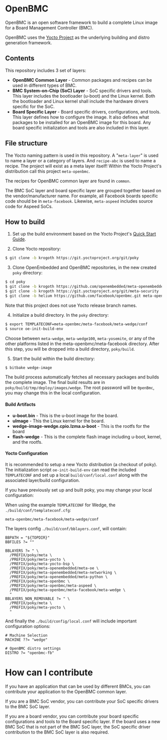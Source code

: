 <!-- Base on cabf4a3 -->
# OpenBMC

OpenBMC is an open software framework to build a complete Linux image for a Board Management Controller (BMC).

OpenBMC uses the [Yocto Project](https://www.yoctoproject.org) as the underlying building and distro generation framework.

## Contents

This repository includes 3 set of layers:

* **OpenBMC Common Layer** - Common packages and recipes can be used in different types of BMC.
* **BMC System-on-Chip (SoC) Layer** - SoC specific drivers and tools. This layer includes the bootloader (u-boot) and the Linux kernel. Both the bootloader and Linux kernel shall include the hardware drivers specific for the SoC.
* **Board Specific Layer** - Board specific drivers, configurations, and tools. This layer defines how to configure the image. It also defines what packages to be installed for an OpenBMC image for this board. Any board specific initialization and tools are also included in this layer.

## File structure

The Yocto naming pattern is used in this repository. A "`meta-layer`" is used to name a layer or a category of layers. And `recipe-abc` is used to name a recipe. The project will exist as a meta layer itself! Within the Yocto Project's distribution call this project `meta-openbmc`.

The recipes for OpenBMC common layer are found in `common`.

The BMC SoC layer and board specific layer are grouped together based on the vendor/manufacturer name. For example, all Facebook boards specific code should be in `meta-facebook`. Likewise, `meta-aspeed` includes source code for Aspeed SoCs.

## How to build

1. Set up the build environment based on the Yocto Project's [Quick Start Guide](http://www.yoctoproject.org/docs/1.6.1/yocto-project-qs/yocto-project-qs.html).

2. Clone Yocto repository:
 ```bash
 $ git clone -b krogoth https://git.yoctoproject.org/git/poky
 ```

3. Clone OpenEmbedded and OpenBMC repositories, in the new created `poky` directory:
 ```bash
 $ cd poky
 $ git clone -b krogoth https://github.com/openembedded/meta-openembedded.git
 $ git clone -b krogoth https://git.yoctoproject.org/git/meta-security
 $ git clone -b helium https://github.com/facebook/openbmc.git meta-openbmc
 ```
 Note that this project does not use Yocto release branch names.

4. Initialize a build directory. In the `poky` directory:
 ```bash
 $ export TEMPLATECONF=meta-openbmc/meta-facebook/meta-wedge/conf
 $ source oe-init-build-env
 ```
 Choose between `meta-wedge`, `meta-wedge100`, `meta-yosemite`, or any of the other platforms listed in the meta-openbmc/meta-facebook directory.
 After this step, you will be dropped into a build directory, `poky/build`.

5. Start the build within the build directory:
 ```bash
 $ bitbake wedge-image
 ```

The build process automatically fetches all necessary packages and builds the complete image. The final build results are in `poky/build/tmp/deploy/images/wedge`. The root password will be `0penBmc`, you may change this in the local configuration.

#### Build Artifacts

* **u-boot.bin** - This is the u-boot image for the board.
* **uImage** - This the Linux kernel for the board.
* **wedge-image-wedge.cpio.lzma.u-boot** - This is the rootfs for the board
* **flash-wedge** - This is the complete flash image including u-boot, kernel, and the rootfs.

#### Yocto Configuration

It is recommended to setup a new Yocto distribution (a checkout of poky). The initialization script `oe-init-build-env` can read the included `TEMPLATECONF` and set up a local `build/conf/local.conf` along with the associated layer/build configuration.

If you have previously set up and built poky, you may change your local configuration:

When using the example `TEMPLATECONF` for Wedge, the `./build/conf/templateconf.cfg`:
```
meta-openbmc/meta-facebook/meta-wedge/conf
```

The layers config `./build/conf/bblayers.conf`, will contain:
```
BBPATH = "${TOPDIR}"
BBFILES ?= ""

BBLAYERS ?= " \
  /PREFIX/poky/meta \
  /PREFIX/poky/meta-yocto \
  /PREFIX/poky/meta-yocto-bsp \
  /PREFIX/poky/meta-openembedded/meta-oe \
  /PREFIX/poky/meta-openembedded/meta-networking \
  /PREFIX/poky/meta-openembedded/meta-python \
  /PREFIX/poky/meta-openbmc \
  /PREFIX/poky/meta-openbmc/meta-aspeed \
  /PREFIX/poky/meta-openbmc/meta-facebook/meta-wedge \
  "
BBLAYERS_NON_REMOVABLE ?= " \
  /PREFIX/poky/meta \
  /PREFIX/poky/meta-yocto \
  "
```

And finally the `./build/config/local.conf` will include important configuration options:
```
# Machine Selection
MACHINE ??= "wedge"

# OpenBMC distro settings
DISTRO ?= "openbmc-fb"
```

# How can I contribute

If you have an application that can be used by different BMCs, you can contribute your application to the OpenBMC common layer.

If you are a BMC SoC vendor, you can contribute your SoC specific drivers to the BMC SoC layer.

If you are a board vendor, you can contribute your board specific configurations and tools to the Board specific layer. If the board uses a new BMC SoC that is not part of the BMC SoC layer, the SoC specific driver contribution to the BMC SoC layer is also required. 
